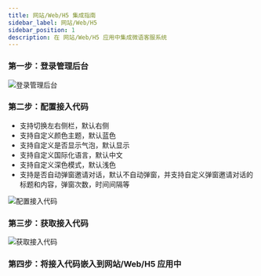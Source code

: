 ```yaml
---
title: 网站/Web/H5 集成指南
sidebar_label: 网站/Web/H5
sidebar_position: 1
description: 在 网站/Web/H5 应用中集成微语客服系统
---
```


### 第一步：登录管理后台

![登录管理后台](/img/channel/web/web_h5_1.png)

### 第二步：配置接入代码

- 支持切换左右侧栏，默认右侧
- 支持自定义颜色主题，默认蓝色
- 支持自定义是否显示气泡，默认显示
- 支持自定义国际化语言，默认中文
- 支持自定义深色模式，默认浅色
- 支持是否自动弹窗邀请对话，默认不自动弹窗，并支持自定义弹窗邀请对话的标题和内容，弹窗次数，时间间隔等

![配置接入代码](/img/channel/web/web_h5_2.png)

### 第三步：获取接入代码

![获取接入代码](/img/channel/web/web_h5_3.png)

### 第四步：将接入代码嵌入到网站/Web/H5 应用中
